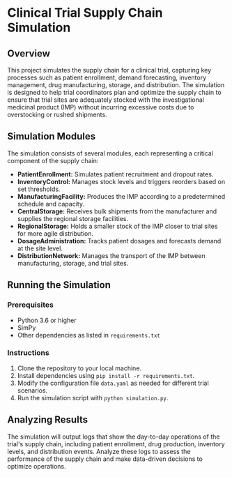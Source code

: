 # Clinical Trial Supply Chain Simulation

## Overview

This project simulates the supply chain for a clinical trial, capturing key processes such as patient enrollment, demand forecasting, inventory management, drug manufacturing, storage, and distribution. The simulation is designed to help trial coordinators plan and optimize the supply chain to ensure that trial sites are adequately stocked with the investigational medicinal product (IMP) without incurring excessive costs due to overstocking or rushed shipments.

## Simulation Modules

The simulation consists of several modules, each representing a critical component of the supply chain:

- **PatientEnrollment:** Simulates patient recruitment and dropout rates.
- **InventoryControl:** Manages stock levels and triggers reorders based on set thresholds.
- **ManufacturingFacility:** Produces the IMP according to a predetermined schedule and capacity.
- **CentralStorage:** Receives bulk shipments from the manufacturer and supplies the regional storage facilities.
- **RegionalStorage:** Holds a smaller stock of the IMP closer to trial sites for more agile distribution.
- **DosageAdministration:** Tracks patient dosages and forecasts demand at the site level.
- **DistributionNetwork:** Manages the transport of the IMP between manufacturing, storage, and trial sites.

## Running the Simulation

### Prerequisites
- Python 3.6 or higher
- SimPy
- Other dependencies as listed in `requirements.txt`

### Instructions

1. Clone the repository to your local machine.
2. Install dependencies using `pip install -r requirements.txt`.
3. Modify the configuration file `data.yaml` as needed for different trial scenarios.
4. Run the simulation script with `python simulation.py`.

## Analyzing Results

The simulation will output logs that show the day-to-day operations of the trial's supply chain, including patient enrollment, drug production, inventory levels, and distribution events. Analyze these logs to assess the performance of the supply chain and make data-driven decisions to optimize operations.
